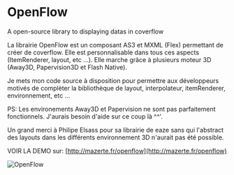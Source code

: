 OpenFlow
========

A open-source library to displaying datas in coverflow

La librairie OpenFlow est un composant AS3 et MXML (Flex) permettant de créer de coverflow. Elle est personnalisable dans tous ces aspects (ItemRenderer, layout, etc ...). Elle marche grâce à plusieurs moteur 3D (Away3D, Papervision3D et Flash Native).

Je mets mon code source à disposition pour permettre aux développeurs motivés de complèter la bibliothèque de layout, interpolateur, itemRenderer, environnement, etc ...

PS: Les environements Away3D et Papervision ne sont pas parfaitement fonctionnels. J'aurais besoin d'aide sur ce coup là ^^'.

Un grand merci à Philipe Elsass pour sa librairie de eaze sans qui l'abstract des layouts dans les différents environnement 3D n'aurait pas été possible.

VOIR LA DEMO sur: [http://mazerte.fr/openflow](http://mazerte.fr/openflow)

![OpenFlow](http://mazerte.fr/openflow/screen.png)